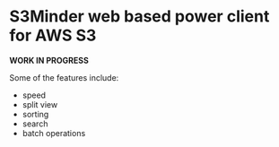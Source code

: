 
# S3Minder web based power client for AWS S3

**WORK IN PROGRESS**

Some of the features include:

- speed
- split view
- sorting
- search
- batch operations
